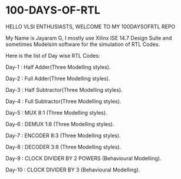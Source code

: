 # 100-DAYS-OF-RTL
HELLO VLSI ENTHUSIASTS, WELCOME TO MY 100DAYSOFRTL REPO

My Name is Jayaram G, I mostly use Xilinx ISE 14.7 Design Suite and sometimes Modelsim software for the simulation of RTL Codes.

Here is the list of Day wise RTL Codes:

Day-1 : Half Adder(Three Modelling styles).

Day-2 : Full Adder(Three Modelling styles).

Day-3 : Half Subtractor(Three Modelling styles).

Day-4 : Full Subtractor(Three Modelling styles).

Day-5 : MUX 8:1 (Three Modelling styles).

Day-6 : DEMUX 1:8 (Three Modelling styles).

Day-7 : ENCODER 8:3 (Three Modelling styles).

Day-8 : DECODER 3:8 (Three Modelling styles).

Day-9 : CLOCK DIVIDER BY 2 POWERS (Behavioural Modelling).

Day-10 : CLOCK DIVIDER BY 3 (Behavioural Modelling).

